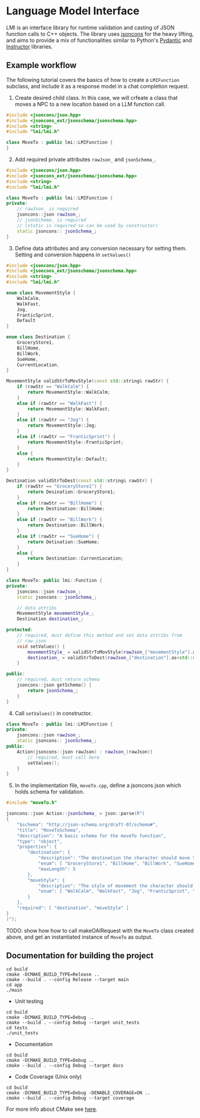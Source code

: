 # Language Model Interface

LMI is an interface library for runtime validation and casting of JSON function calls to C++ objects.
The library uses [jsoncons](https://github.com/danielaparker/jsoncons) for the heavy lifting, and aims to provide
a mix of functionalities similar to Python's [Pydantic](https://github.com/pydantic/pydantic) and [Instructor](https://github.com/jxnl/instructor) libraries.

## Example workflow

The following tutorial covers the basics of how to create a `LMIFunction` subclass, and include
it as a response model in a chat completion request. 

1. Create desired child class. In this case, we will crfeate a class that moves a NPC to a new location 
based on a LLM function call.

```C++
#include <jsoncons/json.hpp>
#include <jsoncons_ext/jsonschema/jsonschema.hpp>
#include <string>
#include "lmi/lmi.h"

class MoveTo : public lmi::LMIFunction {
}
```

2. Add required private attributes `rawJson_` and `jsonSchema_`.

```C++
#include <jsoncons/json.hpp>
#include <jsoncons_ext/jsonschema/jsonschema.hpp>
#include <string>
#include "lmi/lmi.h"

class MoveTo : public lmi::LMIFunction {
private:
    // rawJson_ is required
    jsoncons::json rawJson_;
    // jsonSchema_ is required
    // (static is required so can be used by constructor)
    static jsoncons:: jsonSchema_;
}
```

3. Define data attributes and any conversion necessary for setting them. Setting and conversion happens in
`setValues()`

```C++
#include <jsoncons/json.hpp>
#include <jsoncons_ext/jsonschema/jsonschema.hpp>
#include <string>
#include "lmi/lmi.h"

enum class MovementStyle {
    WalkCalm,
    WalkFast,
    Jog,
    FranticSprint,
    Default
}

enum class Destination {
    GroceryStore1,
    BillHome,
    BillWork,
    SueHome,
    CurrentLocation,
}

MovementStyle validStrToMovStyle(const std::string& rawStr) {
    if (rawStr == "WalkCalm") {
        return MovementStyle::WalkCalm;
    }
    else if (rawStr == "WalkFast") {
        return MovementStyle::WalkFast;
    }
    else if (rawStr == "Jog") {
        return MovementStyle::Jog;
    }
    else if (rawStr == "FranticSprint") {
        return MovementStyle::FranticSprint;
    }
    else {
        return MovementStyle::Default;
    }
}

Destination validStrToDest(const std::string& rawStr) {
    if (rawStr == "GroceryStore1") {
        return Desination::GroceryStore1;
    }
    else if (rawStr == "BillHome") {
        return Destination::BillHome;
    }
    else if (rawStr == "BillWork") {
        return Destination::BillWork;
    }
    else if (rawStr == "SueHome") {
        return Detination::SueHome;
    }
    else {
        return Destination::CurrentLocation;
    }
}

class MoveTo: public lmi::Function {
private:
    jsoncons::json rawJson_;
    static jsoncons:: jsonSchema_;

    // data attribs
    MovementStyle movementStyle_;
    Destination destination_;

protected:
    // required, must define this method and set data attribs from
    // raw json
    void setValues() {
        movementStyle_ = validStrToMovStyle(rawJson_["movementStyle"].as<std::string>());
        destination_ = validStrToDest(rawJson_["destination"].as<std::string>());
    }

public:
    // required, must return schema
    jsoncons::json getSchema() {
        return jsonSchema_;
    }
}
```

4. Call `setValues()` in constructor.

```C++
class MoveTo : public lmi::LMIFunction {
private:
    jsoncons::json rawJson_;
    static jsoncons:: jsonSchema_;
public:
    Action(jsoncons::json rawJson) : rawJson_(rawJson){
        // required, must call here
        setValues();
    }
}
```

5. In the implementation file, `moveTo.cpp`, define a jsoncons json which holds schema for validation.

```C++
#include "moveTo.h"

jsoncons::json Action::jsonSchema_ = json::parse(R"(
{
    "$schema": "http://json-schema.org/draft-07/schema#",
    "title": "MoveToSchema",
    "description": "A basic schema for the moveTo function",
    "type": "object",
    "properties": {
        "destination": {
            "description": "The destination the character should move to",
            "enum": [ "GroceryStore1", "BillHome", "BillWork", "SueHome", "CurrentLocation" ]
            "maxLength": 5
        },
        "moveStyle": {
            "description": "The style of movement the character should adhere to while moving",
            "enum": [ "WalkCalm", "WalkFast", "Jog", "FranticSprint", "Default" ]
        }
    },
    "required": [ "destination", "moveStyle" ]
}
)");
```

TODO: show how how to call makeOAIRequest with the `MoveTo` class created above, and get an instantiated instance of `MoveTo` as output.




## Documentation for building the project

```shell
cd build
cmake -DCMAKE_BUILD_TYPE=Release ..
cmake --build . --config Release --target main
cd app
./main
```

- Unit testing

```shell
cd build
cmake -DCMAKE_BUILD_TYPE=Debug ..
cmake --build . --config Debug --target unit_tests
cd tests
./unit_tests
```

- Documentation

```shell
cd build
cmake -DCMAKE_BUILD_TYPE=Debug ..
cmake --build . --config Debug --target docs
```

- Code Coverage (Unix only)

```shell
cd build
cmake -DCMAKE_BUILD_TYPE=Debug -DENABLE_COVERAGE=ON ..
cmake --build . --config Debug --target coverage
```

For more info about CMake see [here](./README_cmake.md).
